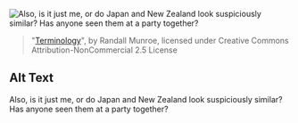 ![Also, is it just me, or do Japan and New Zealand look suspiciously similar?  Has anyone seen them at a party together?](https://imgs.xkcd.com/comics/terminology.png)
> "[Terminology](https://xkcd.com/503/)", by Randall Munroe, licensed under Creative Commons Attribution-NonCommercial 2.5 License

## Alt Text
Also, is it just me, or do Japan and New Zealand look suspiciously similar?  Has anyone seen them at a party together?
